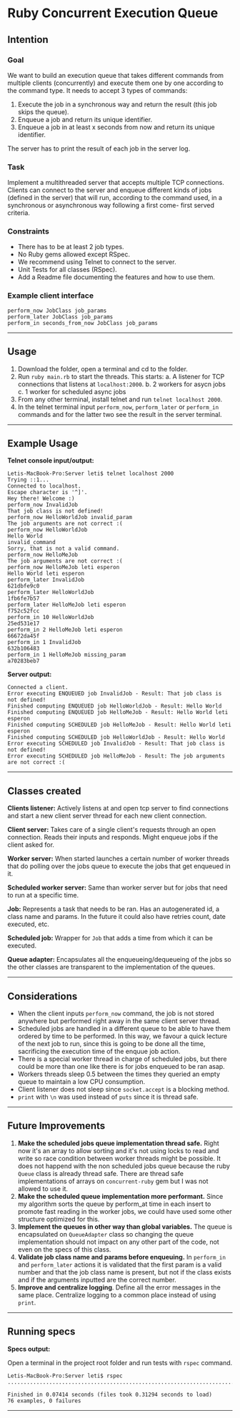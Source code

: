 # Ruby Concurrent Execution Queue

## Intention

### Goal

We want to build an execution queue that takes different commands from multiple clients (concurrently) and execute them one by one according to the command type. It needs to accept 3 types of commands:
1. Execute the job in a synchronous way and return the result (this job skips the queue).
2. Enqueue a job and return its unique identifier.
3. Enqueue a job in at least x seconds from now and return its unique identifier.

The server has to print the result of each job in the server log.

### Task

Implement a multithreaded server that accepts multiple TCP connections. Clients can connect to the server and enqueue different kinds of jobs (defined in the server) that will run, according to the command used, in a synchronous or asynchronous way following a first come- first served criteria.

### Constraints

* There has to be at least 2 job types.
* No Ruby gems allowed except RSpec.
* We recommend using Telnet to connect to the server.
* Unit Tests for all classes (RSpec).
* Add a Readme file documenting the features and how to use them.

### Example client interface

```
perform_now JobClass job_params
perform_later JobClass job_params
perform_in seconds_from_now JobClass job_params
```

---

## Usage

1. Download the folder, open a terminal and cd to the folder.
2. Run `ruby main.rb` to start the threads. This starts:
  a. A listener for TCP connections that listens at `localhost:2000`.
  b. 2 workers for asycn jobs
  c. 1 worker for scheduled async jobs
3. From any other terminal, install telnet and run `telnet localhost 2000`.
4. In the telnet terminal input `perform_now`, `perform_later` or `perform_in` commands and for the latter two see the result in the server terminal.

---

## Example Usage

**Telnet console input/output:**

```
Letis-MacBook-Pro:Server leti$ telnet localhost 2000
Trying ::1...
Connected to localhost.
Escape character is '^]'.
Hey there! Welcome :)
perform_now InvalidJob
That job class is not defined!
perform_now HelloWorldJob invalid_param
The job arguments are not correct :(
perform_now HelloWorldJob
Hello World
invalid_command
Sorry, that is not a valid command.
perform_now HelloMeJob
The job arguments are not correct :(
perform_now HelloMeJob leti esperon
Hello World leti esperon
perform_later InvalidJob
621dbfe9c0
perform_later HelloWorldJob
1fb6fe7b57
perform_later HelloMeJob leti esperon
f752c52fcc
perform_in 10 HelloWorldJob
25ed531e17
perform_in 2 HelloMeJob leti esperon
66672da45f
perform_in 1 InvalidJob
632b106483
perform_in 1 HelloMeJob missing_param
a70283beb7
```

**Server output:**

```
Connected a client.
Error executing ENQUEUED job InvalidJob - Result: That job class is not defined!
Finished computing ENQUEUED job HelloWorldJob - Result: Hello World
Finished computing ENQUEUED job HelloMeJob - Result: Hello World leti esperon
Finished computing SCHEDULED job HelloMeJob - Result: Hello World leti esperon
Finished computing SCHEDULED job HelloWorldJob - Result: Hello World
Error executing SCHEDULED job InvalidJob - Result: That job class is not defined!
Error executing SCHEDULED job HelloMeJob - Result: The job arguments are not correct :(
```

---

## Classes created

**Clients listener:**
Actively listens at and open tcp server to find connections and start a new client server thread for each new client connection.

**Client server:**
Takes care of a single client's requests through an open connection. Reads their inputs and responds. Might enqueue jobs if the client asked for.

**Worker server:**
When started launches a certain number of worker threads that do polling over the jobs queue to execute the jobs that get enqueued in it.

**Scheduled worker server:**
Same than worker server but for jobs that need to run at a specific time.

**Job:**
Represents a task that needs to be ran. Has an autogenerated id, a class name and params. In the future it could also have retries count, date executed, etc.

**Scheduled job:**
Wrapper for `Job` that adds a time from which it can be executed.

**Queue adapter:**
Encapsulates all the enqueueing/dequeueing of the jobs so the other classes are transparent to the implementation of the queues.

---

## Considerations

* When the client inputs `perform_now` command, the job is not stored anywhere but performed right away in the same client server thread.
* Scheduled jobs are handled in a different queue to be able to have them ordered by time to be performed. In this way, we favour a quick lecture of the next job to run, since this is going to be done all the time, sacrificing the execution time of the enquue job action.
* There is a special worker thread in charge of scheduled jobs, but there could be more than one like there is for jobs enqueued to be ran asap.
* Workers threads sleep 0.5 between the times they queried an empty queue to maintain a low CPU consumption.
* Client listener does not sleep since `socket.accept` is a blocking method.
* `print` with `\n` was used instead of `puts` since it is thread safe.

---

## Future Improvements

1. **Make the scheduled jobs queue implementation thread safe.** Right now it's an array to allow sorting and it's not using locks to read and write so race condition between worker threads might be possible.
It does not happend with the non scheduled jobs queue because the ruby `Queue` class is already thread safe. There are thread safe implementations of arrays on `concurrent-ruby` gem but I was not allowed to use it.
2. **Make the scheduled queue implementation more performant.** Since my algorithm sorts the queue by perform_at time in each insert to promote fast reading in the worker jobs, we could have used some other structure optimized for this.
3. **Implement the queues in other way than global variables.** The queue is encapsulated on `QueueAdapter` class so changing the queue implementation should not impact on any other part of the code, not even on the specs of this class.
4. **Validate job class name and params before enqueuing.** In `perform_in` and `perform_later` actions it is validated that the first param is a valid number and that the job class name is present, but not if the class exists and if the arguments inputted are the correct number.
5. **Improve and centralize logging**. Define all the error messages in the same place. Centralize logging to a common place instead of using `print`.

---

## Running specs

**Specs output:**

Open a terminal in the project root folder and run tests with `rspec` command.

```
Letis-MacBook-Pro:Server leti$ rspec
.............................................................................

Finished in 0.07414 seconds (files took 0.31294 seconds to load)
76 examples, 0 failures
```

---

